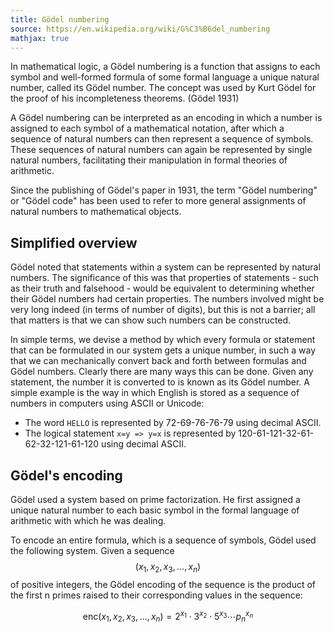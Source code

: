 ```yaml
---
title: Gödel numbering
source: https://en.wikipedia.org/wiki/G%C3%B6del_numbering
mathjax: true
---
```


In mathematical logic, a Gödel numbering is a function that assigns to
each symbol and well-formed formula of some formal language a unique
natural number, called its Gödel number. The concept was used by Kurt
Gödel for the proof of his incompleteness theorems. (Gödel 1931)

A Gödel numbering can be interpreted as an encoding in which a number
is assigned to each symbol of a mathematical notation, after which a
sequence of natural numbers can then represent a sequence of
symbols. These sequences of natural numbers can again be represented
by single natural numbers, facilitating their manipulation in formal
theories of arithmetic.

Since the publishing of Gödel's paper in 1931, the term "Gödel
numbering" or "Gödel code" has been used to refer to more general
assignments of natural numbers to mathematical objects.

## Simplified overview

Gödel noted that statements within a system can be represented by
natural numbers. The significance of this was that properties of
statements - such as their truth and falsehood - would be equivalent
to determining whether their Gödel numbers had certain properties. The
numbers involved might be very long indeed (in terms of number of
digits), but this is not a barrier; all that matters is that we can
show such numbers can be constructed.

In simple terms, we devise a method by which every formula or
statement that can be formulated in our system gets a unique number,
in such a way that we can mechanically convert back and forth between
formulas and Gödel numbers. Clearly there are many ways this can be
done. Given any statement, the number it is converted to is known as
its Gödel number. A simple example is the way in which English is
stored as a sequence of numbers in computers using ASCII or Unicode:

- The word `HELLO` is represented by 72-69-76-76-79 using decimal ASCII.
- The logical statement `x=y => y=x` is represented by
  120-61-121-32-61-62-32-121-61-120 using decimal ASCII.

## Gödel's encoding

Gödel used a system based on prime factorization. He first assigned a
unique natural number to each basic symbol in the formal language of
arithmetic with which he was dealing. 

To encode an entire formula, which is a sequence of symbols, Gödel
used the following system. Given a sequence $$(x_1,x_2,x_3,...,x_n)$$ of
positive integers, the Gödel encoding of the sequence is the product
of the first n primes raised to their corresponding values in the
sequence:

$$\mathrm {enc} (x_{1},x_{2},x_{3},\dots ,x_{n})=2^{x_{1}}\cdot
3^{x_{2}}\cdot 5^{x_{3}}\cdots p_{n}^{x_{n}}$$
